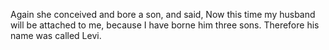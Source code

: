 Again she conceived and bore a son, and said, Now this time my husband will be attached to me, because I have borne him three sons. Therefore his name was called Levi.
